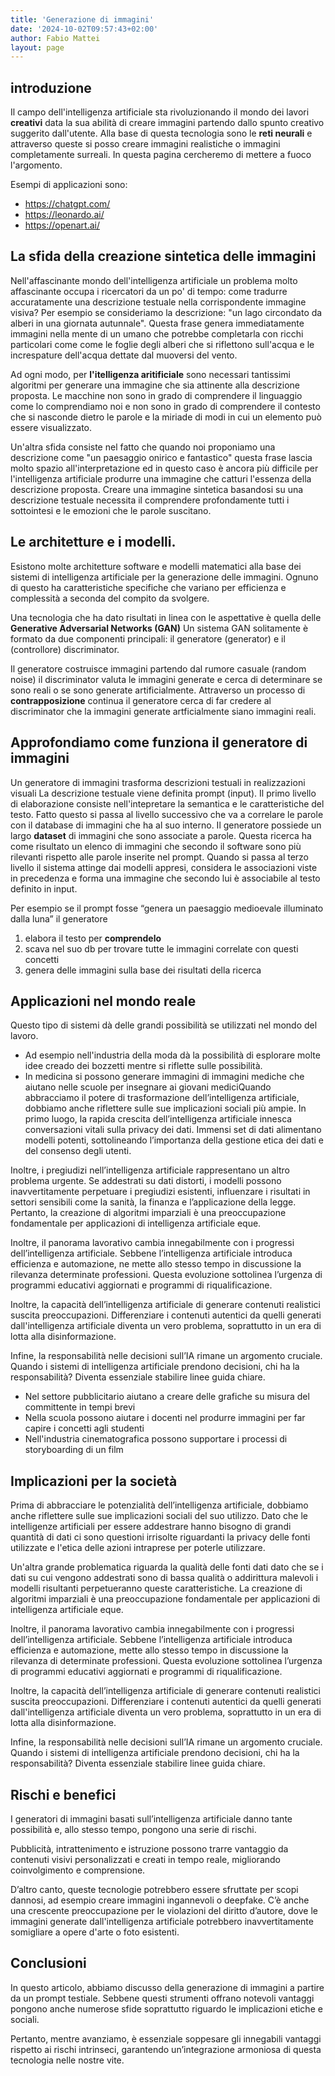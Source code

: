 ```yaml
---
title: 'Generazione di immagini'
date: '2024-10-02T09:57:43+02:00'
author: Fabio Mattei
layout: page
---
```


## introduzione

Il campo dell'intelligenza artificiale sta rivoluzionando il mondo dei lavori **creativi** data la sua abilità di creare immagini partendo 
dallo spunto creativo suggerito dall'utente.
Alla base di questa tecnologia sono le **reti neurali** e attraverso queste si posso creare immagini realistiche o immagini completamente
surreali.
In questa pagina cercheremo di mettere a fuoco l'argomento.

Esempi di applicazioni sono: 

* https://chatgpt.com/
* https://leonardo.ai/
* https://openart.ai/

##  La sfida della creazione sintetica delle immagini

Nell'affascinante mondo dell'intelligenza artificiale un problema molto affascinante occupa i ricercatori da un po' di tempo:
come tradurre accuratamente una descrizione testuale nella corrispondente immagine visiva?
Per esempio se consideriamo la descrizione: "un lago circondato da alberi in una giornata autunnale". 
Questa frase genera immediatamente immagini nella mente di un umano che potrebbe completarla con ricchi particolari come
come le foglie degli alberi che si riflettono sull'acqua e le increspature dell'acqua dettate dal muoversi del vento.

Ad ogni modo, per **l'itelligenza aritificiale** sono necessari tantissimi algoritmi per generare una immagine
che sia attinente alla descrizione proposta. Le macchine non sono in grado di comprendere il linguaggio come 
lo comprendiamo noi e non sono in grado di comprendere il contesto che si nasconde dietro le parole e la miriade di modi
in cui un elemento può essere visualizzato.

Un'altra sfida consiste nel fatto che quando noi proponiamo una descrizione come "un paesaggio onirico e fantastico"
questa frase lascia molto spazio all'interpretazione ed in questo caso è ancora più difficile per l'intelligenza artificiale 
produrre una immagine che catturi l'essenza della descrizione proposta. Creare una immagine sintetica basandosi
su una descrizione testuale necessita il comprendere profondamente tutti i sottointesi e le emozioni che le parole
suscitano.

## Le architetture e i modelli.

Esistono molte architetture software e modelli matematici alla base dei sistemi di intelligenza artificiale per la generazione
delle immagini.  Ognuno di questo ha caratteristiche specifiche che variano per efficienza e complessità a seconda del compito
da svolgere.

Una tecnologia che ha dato risultati  in linea con le aspettative è quella delle  **Generative Adversarial Networks (GAN)**
Un sistema GAN solitamente è formato da due componenti principali: il generatore  (generator) e il (controllore) discriminator. 

Il generatore costruisce immagini partendo dal rumore casuale (random noise) il discriminator valuta le immagini generate e cerca
di determinare se sono reali o se sono generate artificialmente. Attraverso un processo di **contrapposizione** continua il generatore
cerca di far credere al discriminator che la immagini generate artficialmente siano immagini reali. 

## Approfondiamo come funziona il generatore di immagini

Un generatore di immagini trasforma descrizioni testuali in realizzazioni visuali
La descrizione testuale viene definita prompt (input). 
Il primo livello di elaborazione consiste nell'intepretare la semantica e le caratteristiche del testo.
Fatto questo si passa al livello successivo che va a correlare le parole con il database di immagini
che ha al suo interno. Il generatore possiede un largo **dataset** di immagini che sono associate a parole.
Questa ricerca ha come risultato un elenco di immagini che secondo il software sono più rilevanti
rispetto alle parole inserite nel prompt.
Quando si passa al terzo livello il sistema attinge dai modelli appresi, considera le associazioni
viste in precedenza e forma una immagine che secondo lui è associabile al testo definito in input.

Per esempio se il prompt fosse “genera un paesaggio medioevale illuminato dalla luna” il generatore 

1. elabora il testo per **comprendelo**
2. scava nel suo db per trovare tutte le immagini correlate con questi concetti
3. genera delle immagini sulla base dei risultati della ricerca

## Applicazioni nel mondo reale

Questo tipo di sistemi dà delle grandi possibilità se utilizzati nel mondo del lavoro.

* Ad esempio nell'industria della moda dà la possibilità di esplorare molte idee creado dei bozzetti mentre si riflette sulle possibilità.
* In medicina si possono generare immagini di immagini mediche che aiutano nelle scuole per insegnare ai giovani mediciQuando abbracciamo il potere di trasformazione dell’intelligenza artificiale, dobbiamo anche riflettere sulle sue implicazioni sociali più ampie. 
In primo luogo, la rapida crescita dell’intelligenza artificiale innesca conversazioni vitali sulla privacy dei dati. 
Immensi set di dati alimentano modelli potenti, sottolineando l’importanza della gestione etica dei dati e del consenso degli utenti.

Inoltre, i pregiudizi nell’intelligenza artificiale rappresentano un altro problema urgente. 
Se addestrati su dati distorti, i modelli possono inavvertitamente perpetuare i pregiudizi esistenti, 
influenzare i risultati in settori sensibili come la sanità, la finanza e l’applicazione della legge. 
Pertanto, la creazione di algoritmi imparziali è una preoccupazione fondamentale per applicazioni di intelligenza artificiale eque.

Inoltre, il panorama lavorativo cambia innegabilmente con i progressi dell’intelligenza artificiale. 
Sebbene l’intelligenza artificiale introduca efficienza e automazione, ne mette allo stesso tempo in discussione la rilevanza 
determinate professioni. Questa evoluzione sottolinea l’urgenza di programmi educativi aggiornati 
e programmi di riqualificazione.

Inoltre, la capacità dell’intelligenza artificiale di generare contenuti realistici suscita preoccupazioni. 
Differenziare i contenuti autentici da quelli generati dall'intelligenza artificiale diventa un vero problema, soprattutto in un 
era di lotta alla disinformazione.

Infine, la responsabilità nelle decisioni sull’IA rimane un argomento cruciale. Quando i sistemi di intelligenza artificiale prendono decisioni, 
chi ha la responsabilità? Diventa essenziale stabilire linee guida chiare.
* Nel settore pubblicitario aiutano a creare delle grafiche su misura del committente in tempi brevi
* Nella scuola possono aiutare i docenti nel produrre immagini per far capire i concetti agli studenti
* Nell'industria cinematografica possono supportare i processi di storyboarding di un film

## Implicazioni per la società

Prima di abbracciare le potenzialità dell’intelligenza artificiale, dobbiamo anche riflettere 
sulle sue implicazioni sociali del suo utilizzo. 
Dato che le intelligenze artificiali per essere addestrare hanno bisogno di grandi quantità
di dati ci sono questioni irrisolte riguardanti la privacy delle fonti utilizzate e l'etica
delle azioni intraprese per poterle utilizzare.

Un'altra grande problematica riguarda la qualità delle fonti dati dato che se i dati su cui vengono
addestrati sono di bassa qualità o addirittura malevoli i modelli risultanti perpetueranno
queste caratteristiche. 
La creazione di algoritmi imparziali è una preoccupazione fondamentale per applicazioni di 
intelligenza artificiale eque.

Inoltre, il panorama lavorativo cambia innegabilmente con i progressi dell’intelligenza artificiale. 
Sebbene l’intelligenza artificiale introduca efficienza e automazione, 
mette allo stesso tempo in discussione la rilevanza di determinate professioni. 
Questa evoluzione sottolinea l’urgenza di programmi educativi aggiornati 
e programmi di riqualificazione.

Inoltre, la capacità dell’intelligenza artificiale di generare contenuti realistici suscita preoccupazioni. 
Differenziare i contenuti autentici da quelli generati dall'intelligenza artificiale diventa un 
vero problema, soprattutto in un era di lotta alla disinformazione.

Infine, la responsabilità nelle decisioni sull’IA rimane un argomento cruciale. 
Quando i sistemi di intelligenza artificiale prendono decisioni, chi ha la responsabilità? 
Diventa essenziale stabilire linee guida chiare.

## Rischi e benefici

I generatori di immagini basati sull’intelligenza artificiale danno tante possibilità e, 
allo stesso tempo, pongono una serie di rischi. 

Pubblicità, intrattenimento e istruzione possono trarre vantaggio da contenuti visivi personalizzati 
e creati in tempo reale, migliorando coinvolgimento e comprensione.

D’altro canto, queste tecnologie potrebbero essere sfruttate per scopi dannosi, ad esempio 
creare immagini ingannevoli o deepfake. 
C’è anche una crescente preoccupazione per le violazioni del diritto d’autore, 
dove le immagini generate dall'intelligenza artificiale potrebbero inavvertitamente 
somigliare a opere d'arte o foto esistenti.

## Conclusioni

In questo articolo, abbiamo discusso della generazione di immagini a partire da un prompt testiale.
Sebbene questi strumenti offrano notevoli vantaggi pongono anche numerose sfide 
soprattutto riguardo le implicazioni etiche e sociali.

Pertanto, mentre avanziamo, è essenziale soppesare gli innegabili vantaggi rispetto ai 
rischi intrinseci, garantendo un’integrazione armoniosa di questa tecnologia nelle nostre vite.

